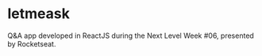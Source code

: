 # letmeask
Q&amp;A app developed in ReactJS during the Next Level Week #06, presented by Rocketseat.
